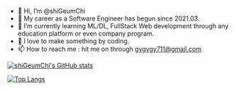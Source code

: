 - 👋 Hi, I’m @shiGeumChi
- 👀 My career as a Software Engineer has begun since 2021.03.
- 🌱 I’m currently learning ML/DL, FullStack Web development through any education platform or even company program.
- 💞️ I love to make something by coding.
- 📫 How to reach me : hit me on through gygygy711@gmail.com

[![shiGeumChi's GitHub stats](https://github-readme-stats.vercel.app/api?username=shigeumchi&theme=github_dark&show_icons=true)](https://github.com/anuraghazra/github-readme-stats)

[![Top Langs](https://github-readme-stats.vercel.app/api/top-langs/?username=shigeumchi&layout=compact&theme=github_dark&show_icons=true)](https://github.com/anuraghazra/github-readme-stats)


<!---
shiGeumChi/shiGeumChi is a ✨ special ✨ repository because its `README.md` (this file) appears on your GitHub profile.
You can click the Preview link to take a look at your changes.
--->
